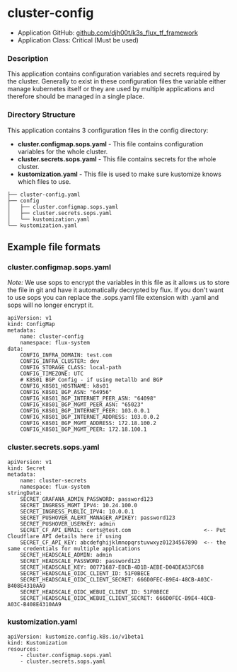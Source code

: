 # cluster-config

* Application GitHub: [github.com/djh00t/k3s_flux_tf_framework](https://github.com/djh00t/k3s_flux_tf_framework)
* Application Class: Critical (Must be used)

### Description

This application contains configuration variables and secrets required by the cluster. Generally to exist in these configuration files the variable either manage kubernetes itself or they are used by multiple applications and therefore should be managed in a single place.

### Directory Structure

This application contains 3 configuration files in the config directory:

* **cluster.configmap.sops.yaml** \- This file contains configuration variables for the whole cluster\.
* **cluster.secrets.sops.yaml** \- This file contains secrets for the whole cluster\.
* **kustomization.yaml** \- This file is used to make sure kustomize knows which files to use\.

```
├── cluster-config.yaml
├── config
│   ├── cluster.configmap.sops.yaml
│   ├── cluster.secrets.sops.yaml
│   └── kustomization.yaml
└── kustomization.yaml
```

## Example file formats

### cluster.configmap.sops.yaml

*Note:* We use sops to encrypt the variables in this file as it allows us to store the file in git and have it automatically decrypted by flux. If you don't want to use sops you can replace the .sops.yaml file extension with .yaml and sops will no longer encrypt it.

```
apiVersion: v1
kind: ConfigMap
metadata:
    name: cluster-config
    namespace: flux-system
data:
    CONFIG_INFRA_DOMAIN: test.com
    CONFIG_INFRA_CLUSTER: dev
    CONFIG_STORAGE_CLASS: local-path
    CONFIG_TIMEZONE: UTC
    # K8S01 BGP Config - if using metallb and BGP
    CONFIG_K8S01_HOSTNAME: k8s01
    CONFIG_K8S01_BGP_ASN: "64956"
    CONFIG_K8S01_BGP_INTERNET_PEER_ASN: "64098"
    CONFIG_K8S01_BGP_MGMT_PEER_ASN: "65023"
    CONFIG_K8S01_BGP_INTERNET_PEER: 103.0.0.1
    CONFIG_K8S01_BGP_INTERNET_ADDRESS: 103.0.0.2
    CONFIG_K8S01_BGP_MGMT_ADDRESS: 172.18.100.2
    CONFIG_K8S01_BGP_MGMT_PEER: 172.18.100.1
```

### cluster.secrets.sops.yaml

```
apiVersion: v1
kind: Secret
metadata:
    name: cluster-secrets
    namespace: flux-system
stringData:
    SECRET_GRAFANA_ADMIN_PASSWORD: password123
    SECRET_INGRESS_MGMT_IPV4: 10.24.100.0
    SECRET_INGRESS_PUBLIC_IPV4: 10.0.0.1
    SECRET_PUSHOVER_ALERT_MANAGER_APIKEY: password123
    SECRET_PUSHOVER_USERKEY: admin
    SECRET_CF_API_EMAIL: certs@test.com                       <-- Put Cloudflare API details here if using
    SECRET_CF_API_KEY: abcdefghijklmnopqrstuvwxyz01234567890  <-- the same credentials for multiple applications
    SECRET_HEADSCALE_ADMIN: admin
    SECRET_HEADSCALE_PASSWORD: password123
    SECRET_HEADSCALE_KEY: 00771687-E8CB-4D1B-AEBE-D04DEA53FC68
    SECRET_HEADSCALE_OIDC_CLIENT_ID: 51F0BECE
    SECRET_HEADSCALE_OIDC_CLIENT_SECRET: 666D0FEC-B9E4-48CB-A03C-B408E4310AA9
    SECRET_HEADSCALE_OIDC_WEBUI_CLIENT_ID: 51F0BECE
    SECRET_HEADSCALE_OIDC_WEBUI_CLIENT_SECRET: 666D0FEC-B9E4-48CB-A03C-B408E4310AA9
```

### kustomization.yaml

```
apiVersion: kustomize.config.k8s.io/v1beta1
kind: Kustomization
resources:
    - cluster.configmap.sops.yaml
    - cluster.secrets.sops.yaml
```
